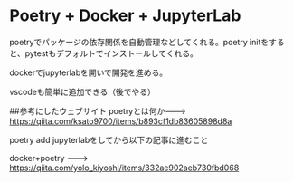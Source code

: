 # Poetry + Docker + JupyterLab

poetryでパッケージの依存関係を自動管理などしてくれる。poetry initをすると、pytestもデフォルトでインストールしてくれる。

dockerでjupyterlabを開いで開発を進める。

vscodeも簡単に追加できる（後でやる）


##参考にしたウェブサイト
poetryとは何か---> https://qiita.com/ksato9700/items/b893cf1db83605898d8a

poetry add jupyterlabをしてから以下の記事に進むこと

docker+poetry ---> https://qiita.com/yolo_kiyoshi/items/332ae902aeb730fbd068
